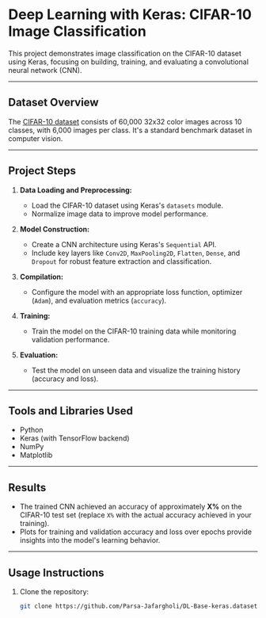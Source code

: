 # Deep Learning with Keras: CIFAR-10 Image Classification

This project demonstrates image classification on the CIFAR-10 dataset using Keras, focusing on building, training, and evaluating a convolutional neural network (CNN).

---

## Dataset Overview

The [CIFAR-10 dataset](https://www.cs.toronto.edu/~kriz/cifar.html) consists of 60,000 32x32 color images across 10 classes, with 6,000 images per class. It's a standard benchmark dataset in computer vision.

---

## Project Steps

1. **Data Loading and Preprocessing:**
   - Load the CIFAR-10 dataset using Keras's `datasets` module.
   - Normalize image data to improve model performance.

2. **Model Construction:**
   - Create a CNN architecture using Keras's `Sequential` API.
   - Include key layers like `Conv2D`, `MaxPooling2D`, `Flatten`, `Dense`, and `Dropout` for robust feature extraction and classification.

3. **Compilation:**
   - Configure the model with an appropriate loss function, optimizer (`Adam`), and evaluation metrics (`accuracy`).

4. **Training:**
   - Train the model on the CIFAR-10 training data while monitoring validation performance.

5. **Evaluation:**
   - Test the model on unseen data and visualize the training history (accuracy and loss).

---

## Tools and Libraries Used

- Python
- Keras (with TensorFlow backend)
- NumPy
- Matplotlib

---

## Results

- The trained CNN achieved an accuracy of approximately **X%** on the CIFAR-10 test set (replace `X%` with the actual accuracy achieved in your training).
- Plots for training and validation accuracy and loss over epochs provide insights into the model's learning behavior.

---

## Usage Instructions

1. Clone the repository:
   ```bash
   git clone https://github.com/Parsa-Jafargholi/DL-Base-keras.datasets.git
